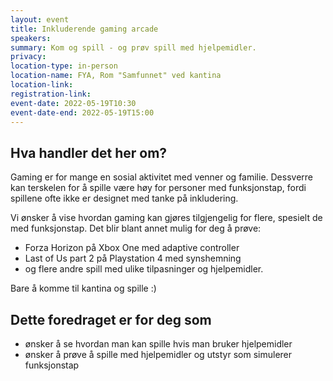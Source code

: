 ```yaml
---
layout: event
title: Inkluderende gaming arcade
speakers:
summary: Kom og spill - og prøv spill med hjelpemidler.
privacy: 
location-type: in-person
location-name: FYA, Rom "Samfunnet" ved kantina
location-link:
registration-link:
event-date: 2022-05-19T10:30
event-date-end: 2022-05-19T15:00
---
```

## Hva handler det her om?
Gaming er for mange en sosial aktivitet med venner og familie. Dessverre kan terskelen for å spille være høy for personer med funksjonstap, fordi spillene ofte ikke er designet med tanke på inkludering.

Vi ønsker å vise hvordan gaming kan gjøres tilgjengelig for flere, spesielt de med funksjonstap. Det blir blant annet mulig for deg å prøve:

- Forza Horizon på Xbox One med adaptive controller
- Last of Us part 2 på Playstation 4 med synshemning
- og flere andre spill med ulike tilpasninger og hjelpemidler.

Bare å komme til kantina og spille :) 

## Dette foredraget er for deg som
- ønsker å se hvordan man kan spille hvis man bruker hjelpemidler
- ønsker å prøve å spille med hjelpemidler og utstyr som simulerer funksjonstap
